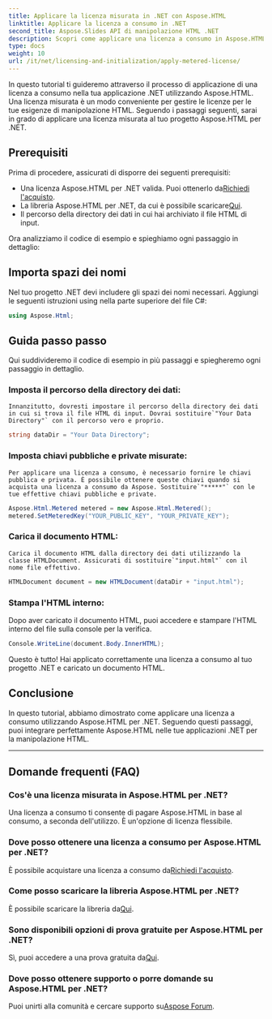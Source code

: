 ```yaml
---
title: Applicare la licenza misurata in .NET con Aspose.HTML
linktitle: Applicare la licenza a consumo in .NET
second_title: Aspose.Slides API di manipolazione HTML .NET
description: Scopri come applicare una licenza a consumo in Aspose.HTML per .NET. Gestisci le tue esigenze di manipolazione HTML in modo efficiente. Inizia ora!
type: docs
weight: 10
url: /it/net/licensing-and-initialization/apply-metered-license/
---
```

In questo tutorial ti guideremo attraverso il processo di applicazione di una licenza a consumo nella tua applicazione .NET utilizzando Aspose.HTML. Una licenza misurata è un modo conveniente per gestire le licenze per le tue esigenze di manipolazione HTML. Seguendo i passaggi seguenti, sarai in grado di applicare una licenza misurata al tuo progetto Aspose.HTML per .NET.

## Prerequisiti

Prima di procedere, assicurati di disporre dei seguenti prerequisiti:

-  Una licenza Aspose.HTML per .NET valida. Puoi ottenerlo da[Richiedi l'acquisto](https://purchase.aspose.com/buy).
-  La libreria Aspose.HTML per .NET, da cui è possibile scaricare[Qui](https://releases.aspose.com/html/net/).
- Il percorso della directory dei dati in cui hai archiviato il file HTML di input.

Ora analizziamo il codice di esempio e spieghiamo ogni passaggio in dettaglio:

## Importa spazi dei nomi

Nel tuo progetto .NET devi includere gli spazi dei nomi necessari. Aggiungi le seguenti istruzioni using nella parte superiore del file C#:

```csharp
using Aspose.Html;
```

## Guida passo passo

Qui suddivideremo il codice di esempio in più passaggi e spiegheremo ogni passaggio in dettaglio.

### Imposta il percorso della directory dei dati:

    Innanzitutto, dovresti impostare il percorso della directory dei dati in cui si trova il file HTML di input. Dovrai sostituire`"Your Data Directory"` con il percorso vero e proprio.

   ```csharp
   string dataDir = "Your Data Directory";
   ```

### Imposta chiavi pubbliche e private misurate:

    Per applicare una licenza a consumo, è necessario fornire le chiavi pubblica e privata. È possibile ottenere queste chiavi quando si acquista una licenza a consumo da Aspose. Sostituire`"*****"` con le tue effettive chiavi pubbliche e private.

   ```csharp
   Aspose.Html.Metered metered = new Aspose.Html.Metered();
   metered.SetMeteredKey("YOUR_PUBLIC_KEY", "YOUR_PRIVATE_KEY");
   ```

### Carica il documento HTML:

    Carica il documento HTML dalla directory dei dati utilizzando la classe HTMLDocument. Assicurati di sostituire`"input.html"` con il nome file effettivo.

   ```csharp
   HTMLDocument document = new HTMLDocument(dataDir + "input.html");
   ```

### Stampa l'HTML interno:

   Dopo aver caricato il documento HTML, puoi accedere e stampare l'HTML interno del file sulla console per la verifica.

   ```csharp
   Console.WriteLine(document.Body.InnerHTML);
   ```

Questo è tutto! Hai applicato correttamente una licenza a consumo al tuo progetto .NET e caricato un documento HTML.

## Conclusione

In questo tutorial, abbiamo dimostrato come applicare una licenza a consumo utilizzando Aspose.HTML per .NET. Seguendo questi passaggi, puoi integrare perfettamente Aspose.HTML nelle tue applicazioni .NET per la manipolazione HTML.

---

## Domande frequenti (FAQ)

### Cos'è una licenza misurata in Aspose.HTML per .NET?
Una licenza a consumo ti consente di pagare Aspose.HTML in base al consumo, a seconda dell'utilizzo. È un'opzione di licenza flessibile.

### Dove posso ottenere una licenza a consumo per Aspose.HTML per .NET?
 È possibile acquistare una licenza a consumo da[Richiedi l'acquisto](https://purchase.aspose.com/buy).

### Come posso scaricare la libreria Aspose.HTML per .NET?
 È possibile scaricare la libreria da[Qui](https://releases.aspose.com/html/net/).

### Sono disponibili opzioni di prova gratuite per Aspose.HTML per .NET?
Sì, puoi accedere a una prova gratuita da[Qui](https://releases.aspose.com/).

### Dove posso ottenere supporto o porre domande su Aspose.HTML per .NET?
 Puoi unirti alla comunità e cercare supporto su[Aspose Forum](https://forum.aspose.com/).